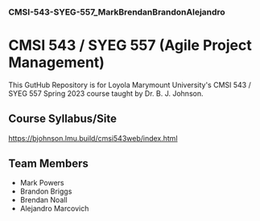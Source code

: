 ### CMSI-543-SYEG-557_MarkBrendanBrandonAlejandro

# CMSI 543 / SYEG 557 (Agile Project Management)
This GutHub Repository is for Loyola Marymount University's CMSI 543 / SYEG 557 Spring 2023 course taught by Dr. B. J. Johnson.

## Course Syllabus/Site
https://bjohnson.lmu.build/cmsi543web/index.html

## Team Members
- Mark Powers
- Brandon Briggs
- Brendan Noall
- Alejandro Marcovich
